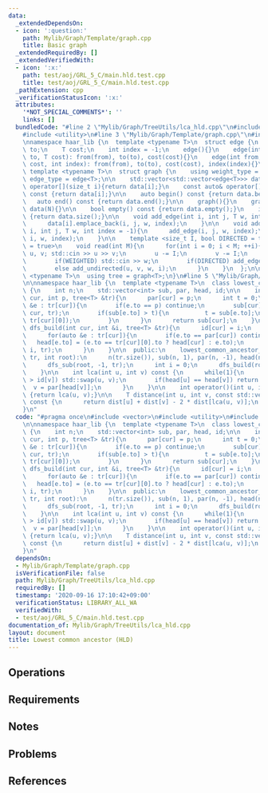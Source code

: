 ```yaml
---
data:
  _extendedDependsOn:
  - icon: ':question:'
    path: Mylib/Graph/Template/graph.cpp
    title: Basic graph
  _extendedRequiredBy: []
  _extendedVerifiedWith:
  - icon: ':x:'
    path: test/aoj/GRL_5_C/main.hld.test.cpp
    title: test/aoj/GRL_5_C/main.hld.test.cpp
  _pathExtension: cpp
  _verificationStatusIcon: ':x:'
  attributes:
    '*NOT_SPECIAL_COMMENTS*': ''
    links: []
  bundledCode: "#line 2 \"Mylib/Graph/TreeUtils/lca_hld.cpp\"\n#include <vector>\n\
    #include <utility>\n#line 3 \"Mylib/Graph/Template/graph.cpp\"\n#include <iostream>\n\
    \nnamespace haar_lib {\n  template <typename T>\n  struct edge {\n    int from,\
    \ to;\n    T cost;\n    int index = -1;\n    edge(){}\n    edge(int from, int\
    \ to, T cost): from(from), to(to), cost(cost){}\n    edge(int from, int to, T\
    \ cost, int index): from(from), to(to), cost(cost), index(index){}\n  };\n\n \
    \ template <typename T>\n  struct graph {\n    using weight_type = T;\n    using\
    \ edge_type = edge<T>;\n\n    std::vector<std::vector<edge<T>>> data;\n\n    auto&\
    \ operator[](size_t i){return data[i];}\n    const auto& operator[](size_t i)\
    \ const {return data[i];}\n\n    auto begin() const {return data.begin();}\n \
    \   auto end() const {return data.end();}\n\n    graph(){}\n    graph(int N):\
    \ data(N){}\n\n    bool empty() const {return data.empty();}\n    int size() const\
    \ {return data.size();}\n\n    void add_edge(int i, int j, T w, int index = -1){\n\
    \      data[i].emplace_back(i, j, w, index);\n    }\n\n    void add_undirected(int\
    \ i, int j, T w, int index = -1){\n      add_edge(i, j, w, index);\n      add_edge(j,\
    \ i, w, index);\n    }\n\n    template <size_t I, bool DIRECTED = true, bool WEIGHTED\
    \ = true>\n    void read(int M){\n      for(int i = 0; i < M; ++i){\n        int\
    \ u, v; std::cin >> u >> v;\n        u -= I;\n        v -= I;\n        T w = 1;\n\
    \        if(WEIGHTED) std::cin >> w;\n        if(DIRECTED) add_edge(u, v, w, i);\n\
    \        else add_undirected(u, v, w, i);\n      }\n    }\n  };\n\n  template\
    \ <typename T>\n  using tree = graph<T>;\n}\n#line 5 \"Mylib/Graph/TreeUtils/lca_hld.cpp\"\
    \n\nnamespace haar_lib {\n  template <typename T>\n  class lowest_common_ancestor_hld\
    \ {\n    int n;\n    std::vector<int> sub, par, head, id;\n\n    int dfs_sub(int\
    \ cur, int p, tree<T> &tr){\n      par[cur] = p;\n      int t = 0;\n      for(auto\
    \ &e : tr[cur]){\n        if(e.to == p) continue;\n        sub[cur] += dfs_sub(e.to,\
    \ cur, tr);\n        if(sub[e.to] > t){\n          t = sub[e.to];\n          std::swap(e,\
    \ tr[cur][0]);\n        }\n      }\n      return sub[cur];\n    }\n\n    void\
    \ dfs_build(int cur, int &i, tree<T> &tr){\n      id[cur] = i;\n      ++i;\n\n\
    \      for(auto &e : tr[cur]){\n        if(e.to == par[cur]) continue;\n     \
    \   head[e.to] = (e.to == tr[cur][0].to ? head[cur] : e.to);\n        dfs_build(e.to,\
    \ i, tr);\n      }\n    }\n\n  public:\n    lowest_common_ancestor_hld(tree<T>\
    \ tr, int root):\n      n(tr.size()), sub(n, 1), par(n, -1), head(n), id(n){\n\
    \      dfs_sub(root, -1, tr);\n      int i = 0;\n      dfs_build(root, i, tr);\n\
    \    }\n\n    int lca(int u, int v) const {\n      while(1){\n        if(id[u]\
    \ > id[v]) std::swap(u, v);\n        if(head[u] == head[v]) return u;\n      \
    \  v = par[head[v]];\n      }\n    }\n\n    int operator()(int u, int v) const\
    \ {return lca(u, v);}\n\n    T distance(int u, int v, const std::vector<T> &dist)\
    \ const {\n      return dist[u] + dist[v] - 2 * dist[lca(u, v)];\n    }\n  };\n\
    }\n"
  code: "#pragma once\n#include <vector>\n#include <utility>\n#include \"Mylib/Graph/Template/graph.cpp\"\
    \n\nnamespace haar_lib {\n  template <typename T>\n  class lowest_common_ancestor_hld\
    \ {\n    int n;\n    std::vector<int> sub, par, head, id;\n\n    int dfs_sub(int\
    \ cur, int p, tree<T> &tr){\n      par[cur] = p;\n      int t = 0;\n      for(auto\
    \ &e : tr[cur]){\n        if(e.to == p) continue;\n        sub[cur] += dfs_sub(e.to,\
    \ cur, tr);\n        if(sub[e.to] > t){\n          t = sub[e.to];\n          std::swap(e,\
    \ tr[cur][0]);\n        }\n      }\n      return sub[cur];\n    }\n\n    void\
    \ dfs_build(int cur, int &i, tree<T> &tr){\n      id[cur] = i;\n      ++i;\n\n\
    \      for(auto &e : tr[cur]){\n        if(e.to == par[cur]) continue;\n     \
    \   head[e.to] = (e.to == tr[cur][0].to ? head[cur] : e.to);\n        dfs_build(e.to,\
    \ i, tr);\n      }\n    }\n\n  public:\n    lowest_common_ancestor_hld(tree<T>\
    \ tr, int root):\n      n(tr.size()), sub(n, 1), par(n, -1), head(n), id(n){\n\
    \      dfs_sub(root, -1, tr);\n      int i = 0;\n      dfs_build(root, i, tr);\n\
    \    }\n\n    int lca(int u, int v) const {\n      while(1){\n        if(id[u]\
    \ > id[v]) std::swap(u, v);\n        if(head[u] == head[v]) return u;\n      \
    \  v = par[head[v]];\n      }\n    }\n\n    int operator()(int u, int v) const\
    \ {return lca(u, v);}\n\n    T distance(int u, int v, const std::vector<T> &dist)\
    \ const {\n      return dist[u] + dist[v] - 2 * dist[lca(u, v)];\n    }\n  };\n\
    }\n"
  dependsOn:
  - Mylib/Graph/Template/graph.cpp
  isVerificationFile: false
  path: Mylib/Graph/TreeUtils/lca_hld.cpp
  requiredBy: []
  timestamp: '2020-09-16 17:10:42+09:00'
  verificationStatus: LIBRARY_ALL_WA
  verifiedWith:
  - test/aoj/GRL_5_C/main.hld.test.cpp
documentation_of: Mylib/Graph/TreeUtils/lca_hld.cpp
layout: document
title: Lowest common ancestor (HLD)
---
```


## Operations

## Requirements

## Notes

## Problems

## References
